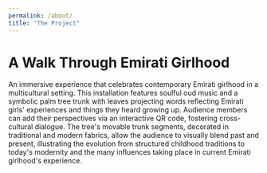 ```yaml
---
permalink: /about/
title: "The Project"
---
```


# A Walk Through Emirati Girlhood 


 An immersive experience that celebrates contemporary Emirati girlhood in a multicultural setting. This installation features soulful oud music and a symbolic palm tree trunk with leaves projecting words reflecting Emirati girls' experiences and things they heard growing up. Audience members can add their perspectives via an interactive QR code, fostering cross-cultural dialogue. The tree's movable trunk segments, decorated in traditional and modern fabrics, allow the audience to visually blend past and present, illustrating the evolution from structured childhood traditions to today's modernity and the many influences taking place in current Emirati girlhood's experience.